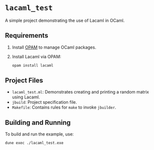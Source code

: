 # `lacaml_test`

A simple project demonstrating the use of Lacaml in OCaml.

## Requirements

1. Install [OPAM](https://opam.ocaml.org) to manage OCaml packages.

2. Install Lacaml via OPAM:

   ```sh
   opam install lacaml
   ```

## Project Files

- `lacaml_test.ml`: Demonstrates creating and printing a random matrix
  using Lacaml.
- `jbuild`: Project specification file.
- `Makefile`: Contains rules for `make` to invoke `jbuilder`.

## Building and Running

To build and run the example, use:

```sh
dune exec ./lacaml_test.exe
```
